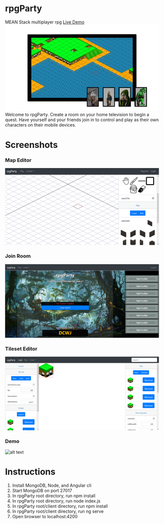 # rpgParty
MEAN Stack multiplayer rpg
[Live Demo](https://dharrsnprojects.com/rpgparty/home)
![alt text](screenshots/rpgParty.png "rpgParty")
Welcome to rpgParty. Create a room on your home television to begin a quest. Have yourself and your friends join in to control and play as their own characters on their mobile devices.
# Screenshots
### Map Editor
![alt text](screenshots/mapeditor.gif "Map Editor Screenshot")
### Join Room
![alt text](screenshots/createroom.png "Tileset Editor Screenshot")
### Tileset Editor
![alt text](screenshots/tileseteditor.png "Tileset Editor Screenshot")
### Demo
![alt text](screenshots/rpgparty-min.gif "Tileset Editor Screenshot")
# Instructions
1. Install MongoDB, Node, and Angular cli
2. Start MongoDB on port 27017
3. In rpgParty root directory, run npm install
4. In rpgParty root directory, run node index.js
5. In rpgParty root/client directory, run npm install
6. In rpgParty root/client directory, run ng serve
7. Open browser to localhost:4200
